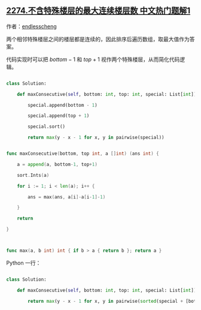 ## [2274.不含特殊楼层的最大连续楼层数 中文热门题解1](https://leetcode.cn/problems/maximum-consecutive-floors-without-special-floors/solutions/100000/pai-xu-by-endlesscheng-nm1r)

作者：[endlesscheng](https://leetcode.cn/u/endlesscheng)

两个相邻特殊楼层之间的楼层都是连续的，因此排序后遍历数组，取最大值作为答案。

代码实现时可以把 $\textit{bottom}-1$ 和 $\textit{top}+1$ 视作两个特殊楼层，从而简化代码逻辑。

```python [sol1-Python3]
class Solution:
    def maxConsecutive(self, bottom: int, top: int, special: List[int]) -> int:
        special.append(bottom - 1)
        special.append(top + 1)
        special.sort()
        return max(y - x - 1 for x, y in pairwise(special))
```

```go [sol1-Go]
func maxConsecutive(bottom, top int, a []int) (ans int) {
	a = append(a, bottom-1, top+1)
	sort.Ints(a)
	for i := 1; i < len(a); i++ {
		ans = max(ans, a[i]-a[i-1]-1)
	}
	return
}

func max(a, b int) int { if b > a { return b }; return a }
```

Python 一行：

```python
class Solution:
    def maxConsecutive(self, bottom: int, top: int, special: List[int]) -> int:
        return max(y - x - 1 for x, y in pairwise(sorted(special + [bottom - 1, top + 1])))
```